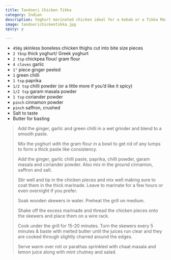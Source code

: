 ```yaml
---
title: Tandoori Chicken Tikka 
category: Indian
description: Yoghurt marinated chicken ideal for a kebab or a Tikka Masala
image: tandoorichickentikka.jpg
spicy: y

--- 
```


* `450g` skinless boneless chicken thighs cut into bite size pieces
* `2 tbsp` thick yoghurt/ Greek yoghurt
* `2 tsp` chickpea flour/ gram flour
* `4 cloves` garlic
* `1"` piece ginger peeled
* `1` green chilli
* `1 tsp` paprika
* `1/2 tsp` chilli powder (or a little more if you’d like it spicy)
* `1/2 tsp` garam masala powder
* `1 tsp` coriander powder
* `pinch` cinnamon powder
* `pinch` saffron, crushed
* Salt to taste
* Butter for basting

 
> Add the ginger, garlic and green chilli in a wet grinder and blend to a smooth paste.
>
> Mix the yoghurt with the gram flour in a bowl to get rid of any lumps to form a thick paste like consistency.
>
> Add the ginger, garlic chilli paste, paprika, chilli powder, garam masala and coriander powder. Also mix in the ground cinnamon, saffron and salt.
>
> Stir well and tip in the chicken pieces and mix well making sure to coat them in the thick marinade. Leave to marinate for a few hours or even overnight if you prefer.
>
> Soak wooden skewers in water. Preheat the grill on medium.
>
> Shake off the excess marinade and thread the chicken pieces onto the skewers and place them on a wire rack.
>
> Cook under the grill for 15-20 minutes. Turn the skewers every 5 minutes & baste with melted butter until the juices run clear and they are cooked through slightly charred around the edges.
>
> Serve warm over roti or parathas sprinkled with chaat masala and lemon juice along with mint chutney and salad.

